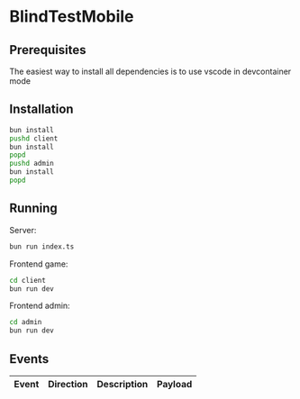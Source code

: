 # BlindTestMobile

## Prerequisites

The easiest way to install all dependencies is to use vscode in devcontainer mode

## Installation

```bash
bun install
pushd client
bun install
popd
pushd admin
bun install
popd
```

## Running

Server:

```bash
bun run index.ts
```

Frontend game:

```bash
cd client
bun run dev
```

Frontend admin:

```bash
cd admin
bun run dev
```

## Events

| Event | Direction | Description | Payload |
| ----- | --------- | ----------- | ------- |
